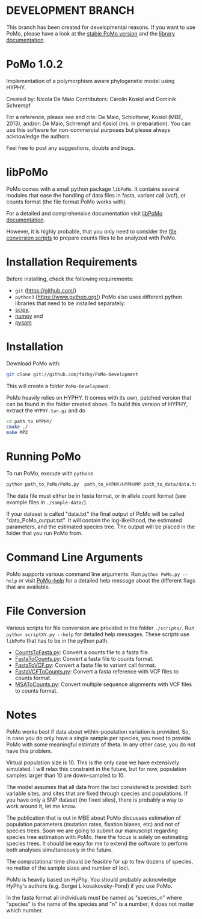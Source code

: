 DEVELOPMENT BRANCH
====

This branch has been created for developmental reasons.  If you
want to use PoMo, please have a look at the
[stable PoMo version](https://github.com/pomo-dev/PoMo) and the
[library documentation](http://pomo.readthedocs.org).

PoMo 1.0.2
====
Implementation of a polymorphism aware phylogenetic model using HYPHY.

Created by: Nicola De Maio
Contributors: Carolin Kosiol and Dominik Schrempf

For a reference, please see and cite: De Maio, Schlotterer, Kosiol
(MBE, 2013), and/or: De Maio, Schrempf and Kosiol (ms. in
preparation).  You can use this software for non-commercial purposes
but please always acknowledge the authors.

Feel free to post any suggestions, doubts and bugs.

libPoMo
====

PoMo comes with a small python package `libPoMo`. It contains several
modules that ease the handling of data files in fasta, variant call
(vcf), or counts format (the file format PoMo works with).

For a detailed and comprehensive documentation visit
[libPoMo documentation](http://pomo.readthedocs.org).

However, it is highly probable, that you only need to consider the
[file conversion scripts](#file-conversion) to prepare counts files to
be analyzed with PoMo.


Installation Requirements
====
Before installing, check the following requirements:
- `git` (https://github.com/)
- `python3` (https://www.python.org/)
PoMo also uses different python libraries that need to be installed
separately:
- [scipy](http://www.scipy.org/),
- [numpy](http://www.numpy.org/) and
- [pysam](http://code.google.com/p/pysam/)

Installation
====

Download PoMo with:
```sh
git clone git://github.com/fazky/PoMo-Development
```

This will create a folder `PoMo-Development`.

PoMo heavily relies on HYPHY.  It comes with its own, patched version
that can be found in the folder created above.  To build this version
of HYPHY, extract the `HYPHY.tar.gz` and do
```sh
cd path_to_HYPHY/
cmake ./
make MP2
```

Running PoMo
====
To run PoMo, execute with `python3`
```sh
python path_to_PoMo/PoMo.py  path_to_HYPHY/HYPHYMP path_to_data/data.txt
```

The data file must either be in fasta format, or in allele count format (see
example files in `./sample-data/`).

If your dataset is called "data.txt" the final output of PoMo will be
called "data_PoMo_output.txt". It will contain the log-likelihood, the
estimated parameters, and the estimated species tree. The output will
be placed in the folder that you run PoMo from.


Command Line Arguments
====
PoMo supports various command line arguments. Run `python PoMo.py
--help` or visit [PoMo-help](PoMo-help.txt "PoMo-help") for a detailed
help message about the different flags that are available.


File Conversion
====
Various scripts for file conversion are provided in the folder
`./scripts/`. Run `python scriptXY.py --help` for detailed help
messages. These scripts use `libPoMo` that has to be in the python
path.

* [CountsToFasta.py](./scripts/CountsToFasta.py): Convert a counts
  file to a fasta file.
* [FastaToCounts.py](./scripts/FastaToCounts.py): Convert a fasta file
  to counts format.
* [FastaToVCF.py](./scripts/FastaToVCF.py): Convert a fasta file to
  variant call format.
* [FastaVCFToCounts.py](./scripts/FastaVCFToCounts.py): Convert a
  fasta reference with VCF files to counts format.
* [MSAToCounts.py](./scripts/MSAToCounts.py): Convert multiple
  sequence alignments with VCF files to counts format.

Notes
====
PoMo works best if data about within-population variation is
provided. So, in case you do only have a single sample per species,
you need to provide PoMo with some meaningful estimate of theta. In
any other case, you do not have this problem.

Virtual population size is 10. This is the only case we have
extensively simulated. I will relax this constraint in the future, but
for now, population samples larger than 10 are down-sampled to 10.

The model assumes that all data from the loci considered is provided:
both variable sites, and sites that are fixed through species and
populations. If you have only a SNP dataset (no fixed sites), there is
probably a way to work around it, let me know.

The publication that is out in MBE about PoMo discusses estimation of
population parameters (mutation rates, fixation biases, etc) and not
of species trees. Soon we are going to submit our manuscript regarding
species tree estimation with PoMo. Here the focus is solely on
estimating species trees. It should be easy for me to extend the
software to perform both analyses simultaneously in the future.

The computational time should be feasible for up to few dozens of
species, no matter of the sample sizes and number of loci.

PoMo is heavily based on HyPhy. You should probably acknowledge
HyPhy's authors (e.g. Sergei L kosakovsky-Pond) if you use PoMo.

In the fasta format all individuals must be named as "species_n" where
"species" is the name of the species and "n" is a number, it does not
matter which number.
